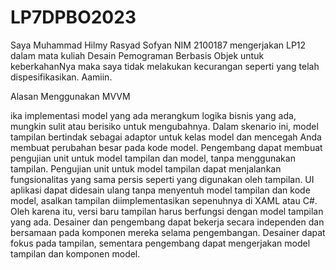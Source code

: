 # LP7DPBO2023

Saya Muhammad Hilmy Rasyad Sofyan NIM 2100187 mengerjakan LP12 dalam mata kuliah Desain Pemograman Berbasis Objek untuk keberkahanNya maka saya tidak melakukan kecurangan seperti yang telah dispesifikasikan. Aamiin.


Alasan Menggunakan MVVM

ika implementasi model yang ada merangkum logika bisnis yang ada, mungkin sulit atau berisiko untuk mengubahnya. Dalam skenario ini, model tampilan bertindak sebagai adaptor untuk kelas model dan mencegah Anda membuat perubahan besar pada kode model.
Pengembang dapat membuat pengujian unit untuk model tampilan dan model, tanpa menggunakan tampilan. Pengujian unit untuk model tampilan dapat menjalankan fungsionalitas yang sama persis seperti yang digunakan oleh tampilan.
UI aplikasi dapat didesain ulang tanpa menyentuh model tampilan dan kode model, asalkan tampilan diimplementasikan sepenuhnya di XAML atau C#. Oleh karena itu, versi baru tampilan harus berfungsi dengan model tampilan yang ada.
Desainer dan pengembang dapat bekerja secara independen dan bersamaan pada komponen mereka selama pengembangan. Desainer dapat fokus pada tampilan, sementara pengembang dapat mengerjakan model tampilan dan komponen model.
